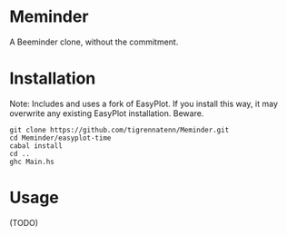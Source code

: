 Meminder
========

A Beeminder clone, without the commitment. 


Installation
============
Note: Includes and uses a fork of EasyPlot.
If you install this way, it may overwrite
any existing EasyPlot installation. Beware.

    git clone https://github.com/tigrennatenn/Meminder.git
    cd Meminder/easyplot-time
    cabal install
    cd ..
    ghc Main.hs
  
Usage
=====
(TODO)

